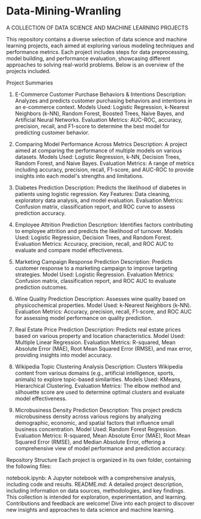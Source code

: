 # Data-Mining-Wranling
A COLLECTION OF DATA SCIENCE AND MACHINE LEARNING PROJECTS

This repository contains a diverse selection of data science and machine learning projects, each aimed at exploring various modeling techniques and performance metrics. Each project includes steps for data preprocessing, model building, and performance evaluation, showcasing different approaches to solving real-world problems. Below is an overview of the projects included.

Project Summaries

1. E-Commerce Customer Purchase Behaviors & Intentions
Description: Analyzes and predicts customer purchasing behaviors and intentions in an e-commerce context.
Models Used: Logistic Regression, k-Nearest Neighbors (k-NN), Random Forest, Boosted Trees, Naive Bayes, and Artificial Neural Networks.
Evaluation Metrics: AUC-ROC, accuracy, precision, recall, and F1-score to determine the best model for predicting customer behavior.

2. Comparing Model Performance Across Metrics
Description: A project aimed at comparing the performance of multiple models on various datasets.
Models Used: Logistic Regression, k-NN, Decision Trees, Random Forest, and Naive Bayes.
Evaluation Metrics: A range of metrics including accuracy, precision, recall, F1-score, and AUC-ROC to provide insights into each model's strengths and limitations.

3. Diabetes Prediction
Description: Predicts the likelihood of diabetes in patients using logistic regression.
Key Features: Data cleaning, exploratory data analysis, and model evaluation.
Evaluation Metrics: Confusion matrix, classification report, and ROC curve to assess prediction accuracy.

4. Employee Attrition Prediction
Description: Identifies factors contributing to employee attrition and predicts the likelihood of turnover.
Models Used: Logistic Regression, Decision Trees, and Random Forest.
Evaluation Metrics: Accuracy, precision, recall, and ROC AUC to evaluate and compare model effectiveness.

5. Marketing Campaign Response Prediction
Description: Predicts customer response to a marketing campaign to improve targeting strategies.
Model Used: Logistic Regression.
Evaluation Metrics: Confusion matrix, classification report, and ROC AUC to evaluate prediction outcomes.

6. Wine Quality Prediction
Description: Assesses wine quality based on physicochemical properties.
Model Used: k-Nearest Neighbors (k-NN).
Evaluation Metrics: Accuracy, precision, recall, F1-score, and ROC AUC for assessing model performance on quality prediction.

7. Real Estate Price Prediction
Description: Predicts real estate prices based on various property and location characteristics.
Model Used: Multiple Linear Regression.
Evaluation Metrics: R-squared, Mean Absolute Error (MAE), Root Mean Squared Error (RMSE), and max error, providing insights into model accuracy.

8. Wikipedia Topic Clustering Analysis
Description: Clusters Wikipedia content from various domains (e.g., artificial intelligence, sports, animals) to explore topic-based similarities.
Models Used: KMeans, Hierarchical Clustering.
Evaluation Metrics: The elbow method and silhouette score are used to determine optimal clusters and evaluate model effectiveness.

9. Microbusiness Density Prediction
Description: This project predicts microbusiness density across various regions by analyzing demographic, economic, and spatial factors that influence small business concentration.
Model Used: Random Forest Regression.
Evaluation Metrics: R-squared, Mean Absolute Error (MAE), Root Mean Squared Error (RMSE), and Median Absolute Error, offering a comprehensive view of model performance and prediction accuracy.



Repository Structure
Each project is organized in its own folder, containing the following files:

notebook.ipynb: A Jupyter notebook with a comprehensive analysis, including code and results.
README.md: A detailed project description, including information on data sources, methodologies, and key findings.
This collection is intended for exploration, experimentation, and learning. Contributions and feedback are welcome! Dive into each project to discover new insights and approaches to data science and machine learning.







